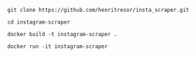 ``` 
git clone https://github.com/henritresor/insta_scraper.git

 ```
```
cd instagram-scraper
```
```
docker build -t instagram-scraper .
```
```
docker run -it instagram-scraper
```
